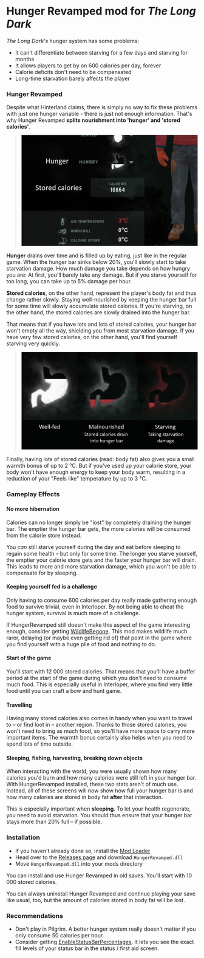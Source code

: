 # Hunger Revamped mod for *The Long Dark*

*The Long Dark's* hunger system has some problems:
- It can't differentiate between starving for a few days and starving for months
- It allows players to get by on 600 calories per day, forever
- Calorie deficits don't need to be compensated
- Long-time starvation barely affects the player

### Hunger Revamped

Despite what Hinterland claims, there is simply no way to fix these problems
with just one hunger variable - there is just not enough information.
That's why Hunger Revamped **splits nourishment into 'hunger' and 'stored calories'**.

> ![Hunger and stored calories](Images/hunger_and_stored_calories.png)

**Hunger** drains over time and is filled up by eating, just like in the regular game.
When the hunger bar sinks below 20%, you'll slowly start to take starvation damage.
How much damage you take depends on how hungry you are: At first, you'll barely take any damage.
But if you starve yourself for too long, you can take up to 5% damage per hour.

**Stored calories**, on the other hand, represent the player's body fat and thus change rather slowly.
Staying well-nourished by keeping the hunger bar full for some time will slowly accumulate stored calories.
If you're starving, on the other hand, the stored calories are slowly drained into the hunger bar.

That means that if you have lots and lots of stored calories, your hunger bar won't empty all the way,
shielding you from most starvation damage. If you have very few stored calories,
on the other hand, you'll find yourself starving very quickly.

> ![Hunger bar fill levels](Images/hunger_bar_fill_levels.png)

Finally, having lots of stored calories (read: body fat) also gives you a small warmth bonus of up to 2 °C.
But if you've used up your calorie store, your body won't have enough energy to keep your body warm,
resulting in a reduction of your "Feels like" temperature by up to 3 °C.

### Gameplay Effects

#### No more hibernation

Calories can no longer simply be "lost" by completely draining the hunger bar.
The emptier the hunger bar gets, the more calories will be consumed from the calorie store instead.

You *can* still starve yourself during the day and eat before sleeping to regain
some health – but only for some time. The longer you starve yourself, the emptier
your calorie store gets and the faster your hunger bar will drain. This leads to
more and more starvation damage, which you won't be able to compensate for by sleeping.

#### Keeping yourself fed is a challenge

Only having to consume 600 calories per day really made gathering enough food to
survive trivial, even in Interloper. By not being able to cheat the hunger system,
survival is much more of a challenge.

If HungerRevamped still doesn't make this aspect of the game interesting enough,
consider getting [WildlifeBegone](https://github.com/zeobviouslyfakeacc/MiniMods/releases).
This mod makes wildlife much rarer, delaying (or maybe even getting rid of) that point
in the game where you find yourself with a huge pile of food and nothing to do.

#### Start of the game

You'll start with 12 000 stored calories. That means that you'll have a buffer period at the start
of the game during which you don't need to consume much food. This is especially useful in Interloper,
where you find very little food until you can craft a bow and hunt game.

#### Travelling

Having many stored calories also comes in handy when you want to travel to – or find loot in – another region.
Thanks to those stored calories, you won't need to bring as much food, so you'll have more space to carry
more important items. The warmth bonus certainly also helps when you need to spend lots of time outside.

#### Sleeping, fishing, harvesting, breaking down objects

When interacting with the world, you were usually shown how many calories
you'd burn and how many calories were still left in your hunger bar.
With HungerRevamped installed, these two stats aren't of much use.
Instead, all of these screens will now show how full your hunger bar is
and how many calories are stored in body fat **after** that interaction.

This is especially important when **sleeping**. To let your health regenerate,
you need to avoid starvation. You should thus ensure that your hunger bar stays
more than 20% full – if possible.

### Installation

- If you haven't already done so, install the [Mod Loader](https://github.com/zeobviouslyfakeacc/ModLoaderInstaller)
- Head over to the [Releases page](https://github.com/zeobviouslyfakeacc/HungerRevamped/releases) and download `HungerRevamped.dll`
- Move `HungerRevamped.dll` into your mods directory

You can install and use Hunger Revamped in old saves. You'll start with 10 000 stored calories.

You can always uninstall Hunger Revamped and continue playing your save like usual, too,
but the amount of calories stored in body fat will be lost.

### Recommendations

- Don't play in Pilgrim. A better hunger system really doesn't matter if you only consume 50 calories per hour.
- Consider getting [EnableStatusBarPercentages](https://github.com/zeobviouslyfakeacc/MiniMods/releases).
  It lets you see the exact fill levels of your status bar in the status / first aid screen.
